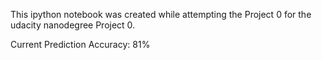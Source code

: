 This ipython notebook was created while attempting the Project 0 for the udacity nanodegree Project 0.

Current Prediction Accuracy: 81% 
